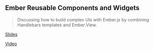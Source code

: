 ## Ember Reusable Components and Widgets

> Discussing how to build complex UIs with Ember.js by combining Handlebars templates and Ember.View.

[Slides](http://www.slideshare.net/bolshchikov/ember-fest-reusable-components-and-widgets)

[Video](http://www.infoq.com/presentations/ember-view-handlebars-ui)
